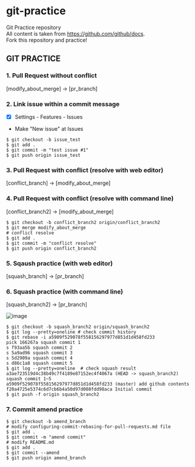# git-practice
Git Practice repository  
All content is taken from https://github.com/github/docs.  
Fork this repository and practice!  

## GIT PRACTICE
### 1. Pull Request without conflict  
[modify_about_merge] -> [pr_branch]  

### 2. Link issue within a commit message 
- [X] Settings - Features - Issues
- Make "New issue" at Issues
```
$ git checkout -b issue_test
$ git add .
$ git commit -m "test issue #1"
$ git push origin issue_test
```

### 3. Pull Request with conflict (resolve with web editor)  
[conflict_branch] -> [modify_about_merge]  

### 4. Pull Request with conflict (resolve with command line)  
[conflict_branch2] -> [modify_about_merge]  
```
$ git checkout -b conflict_branch2 origin/conflict_branch2
$ git merge modify_about_merge
# conflict resolve
$ git add .
$ git commit -m "conflict resolve"
$ git push origin conflict_branch2
```

### 5. Sqaush practice (with web editor)  
[squash_branch] -> [pr_branch]  

### 6. Squash practice (with command line)  
[squash_branch2] -> [pr_branch]  

![image](https://user-images.githubusercontent.com/10149398/128968477-0f2bdc45-b879-43ee-ac28-2f07f4797fb0.png)
```
$ git checkout -b squash_branch2 origin/squash_branch2
$ git log --pretty=oneline # check commit history
$ git rebase -i a5909f529078f558156297977d851d1d458fd233
pick 166267a squash commit 1
s f93aa5b squash commit 2
s 5a9ad96 squash commit 3
s 5d2909a squash commit 4
s d86c1a8 squash commit 5
$ git log --pretty=oneline  # check squash result
a3ae723519d4c38b49c7f4189e87152ec4f4067a (HEAD -> squash_branch2) squash commit 1~5
a5909f529078f558156297977d851d1d458fd233 (master) add github contents
f20a4725e5374c6d7cb6b4a50d97d008fdd98aca Initial commit
$ git push -f origin squash_branch2
```

### 7. Commit amend practice
```
$ git checkout -b amend_branch
# modify configuring-commit-rebasing-for-pull-requests.md file
$ git add .
$ git commit -m "amend commit"
# modify README.md
$ git add .
$ git commit --amend
$ git push origin amend_branch
```

